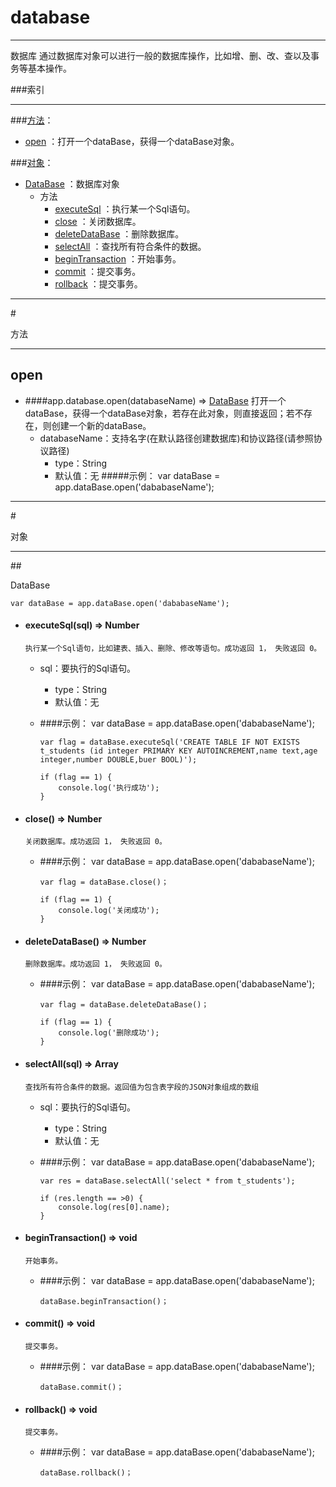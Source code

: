 # database
***
数据库 通过数据库对象可以进行一般的数据库操作，比如增、删、改、查以及事务等基本操作。



###索引
***
###[方法](#方法)：

*	[open](#open) ：打开一个dataBase，获得一个dataBase对象。

###[对象](#对象)：

*	[DataBase](#DataBase) ：数据库对象
	-	方法
		-	[executeSql](#executeSql) ：执行某一个Sql语句。
		-	[close](#close) ：关闭数据库。
		-	[deleteDataBase](#deleteDataBase) ：删除数据库。
		-	[selectAll](#selectAll) ：查找所有符合条件的数据。
		-	[beginTransaction](#beginTransaction) ：开始事务。
		-	[commit](#commit) ：提交事务。
		-	[rollback](#rollback) ：提交事务。

***
#<div id="方法">方法</div>
***

## <div id="open">open</div>
-	####app.database.open(databaseName)   ⇒ [DataBase](#DataBase) 
		打开一个dataBase，获得一个dataBase对象，若存在此对象，则直接返回；若不存在，则创建一个新的dataBase。
	-	databaseName：支持名字(在默认路径创建数据库)和协议路径(请参照协议路径)
		-	type：String
		-	默认值：无
#####示例：
	var dataBase = app.dataBase.open('dababaseName');

***
#<div id="对象">对象</div>
***

##<div id="DataBase">DataBase</div>

	var dataBase = app.dataBase.open('dababaseName');
	
-	#### <div id="executeSql">executeSql(sql)   ⇒ Number </div>   
		执行某一个Sql语句，比如建表、插入、删除、修改等语句。成功返回 1， 失败返回 0。
	-	sql：要执行的Sql语句。
		-	type：String
		-	默认值：无
	-	####示例：
			var dataBase = app.dataBase.open('dababaseName');

			var flag = dataBase.executeSql('CREATE TABLE IF NOT EXISTS t_students (id integer PRIMARY KEY AUTOINCREMENT,name text,age integer,number DOUBLE,buer BOOL)');

			if (flag == 1) {
			    console.log('执行成功');
			}

-	#### <div id="close">close()   ⇒ Number </div>   
		关闭数据库。成功返回 1， 失败返回 0。
	-	####示例：
			var dataBase = app.dataBase.open('dababaseName');

			var flag = dataBase.close()；

			if (flag == 1) {
			    console.log('关闭成功');
			}

-	#### <div id="deleteDataBase">deleteDataBase()   ⇒ Number </div>   
		删除数据库。成功返回 1， 失败返回 0。
	-	####示例：
			var dataBase = app.dataBase.open('dababaseName');

			var flag = dataBase.deleteDataBase()；

			if (flag == 1) {
			    console.log('删除成功');
			}

-	#### <div id="selectAll">selectAll(sql)   ⇒ Array </div>   
		查找所有符合条件的数据。返回值为包含表字段的JSON对象组成的数组
	-	sql：要执行的Sql语句。
		-	type：String
		-	默认值：无
	-	####示例：
			var dataBase = app.dataBase.open('dababaseName');

			var res = dataBase.selectAll('select * from t_students');

			if (res.length == >0) {
			    console.log(res[0].name);
			}

-	#### <div id="beginTransaction">beginTransaction()   ⇒ void </div>   
		开始事务。
	-	####示例：
			var dataBase = app.dataBase.open('dababaseName');

			dataBase.beginTransaction()；

-	#### <div id="commit">commit()   ⇒ void </div>   
		提交事务。
	-	####示例：
			var dataBase = app.dataBase.open('dababaseName');

			dataBase.commit()；

-	#### <div id="rollback">rollback()   ⇒ void </div>   
		提交事务。
	-	####示例：
			var dataBase = app.dataBase.open('dababaseName');

			dataBase.rollback()；